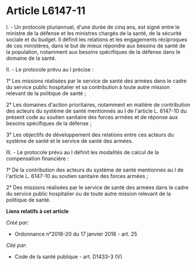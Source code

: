 # Article L6147-11

I. - Un protocole pluriannuel, d'une durée de cinq ans, est signé entre le ministre de la défense et les ministres chargés de
la santé, de la sécurité sociale et du budget. Il définit les relations et les engagements réciproques de ces ministères,
dans le but de mieux répondre aux besoins de santé de la population, notamment aux besoins spécifiques de la défense dans le
domaine de la santé.

II. - Le protocole prévu au I précise :

1° Les missions réalisées par le service de santé des armées dans le cadre du service public hospitalier et sa contribution à
toute autre mission relevant de la politique de santé ;

2° Les domaines d'action prioritaires, notamment en matière de contribution des acteurs du système de santé mentionnés au I
de l'article L. 6147-10 du présent code au soutien sanitaire des forces armées et de réponse aux besoins spécifiques de la
défense ;

3° Les objectifs de développement des relations entre ces acteurs du système de santé et le service de santé des armées.

III. - Le protocole prévu au I définit les modalités de calcul de la compensation financière :

1° De la contribution des acteurs du système de santé mentionnés au I de l'article L. 6147-10 au soutien sanitaire des forces
armées ;

2° Des missions réalisées par le service de santé des armées dans le cadre du service public hospitalier ou de toute autre
mission relevant de la politique de santé.

**Liens relatifs à cet article**

_Créé par_:

  - Ordonnance n°2018-20 du 17 janvier 2018 - art. 25

_Cité par_:

  - Code de la santé publique - art. D1433-3 (V)
